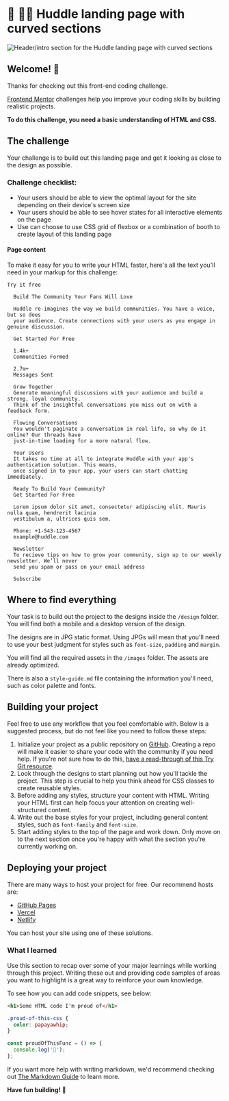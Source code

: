 # 🏢 🏢🏢 Huddle landing page with curved sections

![Header/intro section for the Huddle landing page with curved sections](./design/desktop-preview.jpg)

## Welcome! 👋

Thanks for checking out this front-end coding challenge.

[Frontend Mentor](https://www.frontendmentor.io) challenges help you improve your coding skills by building realistic projects.

**To do this challenge, you need a basic understanding of HTML and CSS.**

## The challenge

Your challenge is to build out this landing page and get it looking as close to the design as possible.

### Challenge checklist:

- Your users should be able to view the optimal layout for the site depending on their device's screen size
- Your users should be able to see hover states for all interactive elements on the page
- Use can choose to use CSS grid of flexbox or a combination of booth to create layout of this landing page

#### Page content

To make it easy for you to write your HTML faster, here's all the text you'll need in your markup for this challenge:

```
Try it free

  Build The Community Your Fans Will Love

  Huddle re-imagines the way we build communities. You have a voice, but so does
  your audience. Create connections with your users as you engage in genuine discussion.

  Get Started For Free

  1.4k+
  Communities Formed

  2.7m+
  Messages Sent

  Grow Together
  Generate meaningful discussions with your audience and build a strong, loyal community.
  Think of the insightful conversations you miss out on with a feedback form.

  Flowing Conversations
  You wouldn't paginate a conversation in real life, so why do it online? Our threads have
  just-in-time loading for a more natural flow.

  Your Users
  It takes no time at all to integrate Huddle with your app's authentication solution. This means,
  once signed in to your app, your users can start chatting immediately.

  Ready To Build Your Community?
  Get Started For Free

  Lorem ipsum dolor sit amet, consectetur adipiscing elit. Mauris nulla quam, hendrerit lacinia
  vestibulum a, ultrices quis sem.

  Phone: +1-543-123-4567
  example@huddle.com

  Newsletter
  To recieve tips on how to grow your community, sign up to our weekly newsletter. We’ll never
  send you spam or pass on your email address

  Subscribe
```

## Where to find everything

Your task is to build out the project to the designs inside the `/design` folder. You will find both a mobile and a desktop version of the design.

The designs are in JPG static format. Using JPGs will mean that you'll need to use your best judgment for styles such as `font-size`, `padding` and `margin`.

You will find all the required assets in the `/images` folder. The assets are already optimized.

There is also a `style-guide.md` file containing the information you'll need, such as color palette and fonts.

## Building your project

Feel free to use any workflow that you feel comfortable with. Below is a suggested process, but do not feel like you need to follow these steps:

1. Initialize your project as a public repository on [GitHub](https://github.com/). Creating a repo will make it easier to share your code with the community if you need help. If you're not sure how to do this, [have a read-through of this Try Git resource](https://try.github.io/).
2. Look through the designs to start planning out how you'll tackle the project. This step is crucial to help you think ahead for CSS classes to create reusable styles.
3. Before adding any styles, structure your content with HTML. Writing your HTML first can help focus your attention on creating well-structured content.
4. Write out the base styles for your project, including general content styles, such as `font-family` and `font-size`.
5. Start adding styles to the top of the page and work down. Only move on to the next section once you're happy with what the section you're currently working on.

## Deploying your project

There are many ways to host your project for free. Our recommend hosts are:

- [GitHub Pages](https://pages.github.com/)
- [Vercel](https://vercel.com/)
- [Netlify](https://www.netlify.com/)

You can host your site using one of these solutions.

### What I learned

Use this section to recap over some of your major learnings while working through this project. Writing these out and providing code samples of areas you want to highlight is a great way to reinforce your own knowledge.

To see how you can add code snippets, see below:

```html
<h1>Some HTML code I'm proud of</h1>
```

```css
.proud-of-this-css {
  color: papayawhip;
}
```

```js
const proudOfThisFunc = () => {
  console.log('🎉');
};
```

If you want more help with writing markdown, we'd recommend checking out [The Markdown Guide](https://www.markdownguide.org/) to learn more.

**Have fun building!** 🚀
